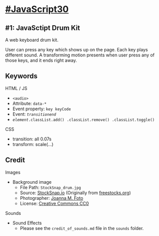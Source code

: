 # [#JavaScript30](https://javascript30.com) #

## #1: JavaSctipt Drum Kit ##
A web keyboard drum kit.

User can press any key which shows up on the page. Each key plays different sound. A transforming motion presents when user press any of those keys, and it  ends right away.

## Keywords ##

HTML / JS

- `<audio>` 
- Attribute: `data-*`
- Event property: `key` &nbsp;`keyCode`
- Event: *`transitionend`*
- *`element`*`.classList.add()` &nbsp;`.classList.remove()` &nbsp;`.classList.toggle()`

CSS

- transition: all 0.07s
- transform: scale(...)

## Credit ##

Images

- Background image
	- File Path: `StockSnap_drum.jpg`
	- Source: [StockSnap.io](https://stocksnap.io/photo/O61HO0R6HH) (Originally from [freestocks.org](http://freestocks.org/photo/play-drums-2/))
	- Photographer: [Joanna M. Foto](http://joannamfoto.pl)
	- License: [Creative Commons CC0](https://stocksnap.io/license)

Sounds

- Sound Effects
	- Please see the `credit_of_sounds.md` file in the `sounds` folder.